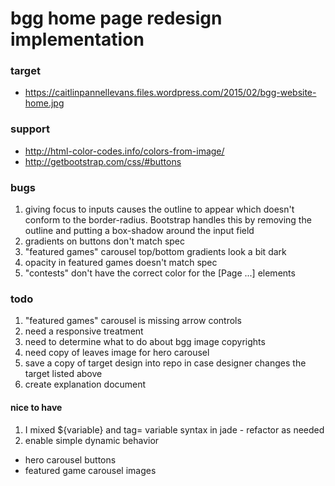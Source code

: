 # bgg home page redesign implementation
### target

- https://caitlinpannellevans.files.wordpress.com/2015/02/bgg-website-home.jpg

### support

- http://html-color-codes.info/colors-from-image/
- http://getbootstrap.com/css/#buttons


### bugs

1. giving focus to inputs causes the outline to appear which doesn't conform to the border-radius.  Bootstrap handles this by removing the outline and putting a box-shadow around the input field
2. gradients on buttons don't match spec
3. "featured games" carousel top/bottom gradients look a bit dark
4. opacity in featured games doesn't match spec
5. "contests" don't have the correct color for the [Page ...] elements

### todo
1. "featured games" carousel is missing arrow controls
2. need a responsive treatment
3. need to determine what to do about bgg image copyrights
4. need copy of leaves image for hero carousel
5. save a copy of target design into repo in case designer changes the target listed above
6. create explanation document


#### nice to have
1. I mixed ${variable} and tag= variable syntax in jade - refactor as needed
2. enable simple dynamic behavior
  * hero carousel buttons
  * featured game carousel images